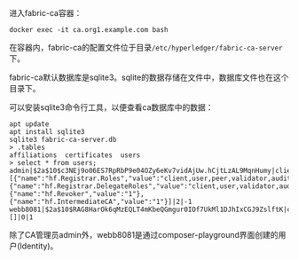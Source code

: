 进入fabric-ca容器：
```
docker exec -it ca.org1.example.com bash
```
在容器内，fabric-ca的配置文件位于目录`/etc/hyperledger/fabric-ca-server`下。

fabric-ca默认数据库是sqlite3。sqlite的数据存储在文件中，数据库文件也在这个目录下。

可以安装sqlite3命令行工具，以便查看ca数据库中的数据：
```
apt update
apt install sqlite3
sqlite3 fabric-ca-server.db
> .tables
affiliations  certificates  users
> select * from users;
admin|$2a$10$c3NEj9o06ES7RpRbP9e04OZy6eKv7vidAjUw.hCjtLzAL9MqnHumy|client||[{"name":"hf.Registrar.Roles","value":"client,user,peer,validator,auditor"},{"name":"hf.Registrar.DelegateRoles","value":"client,user,validator,auditor"},{"name":"hf.Revoker","value":"1"},{"name":"hf.IntermediateCA","value":"1"}]|2|-1
webb8081|$2a$10$RAG8HarOk6qMzEQLT4mKbeQGmgur0IOf7UkMl1DJhIxCGJ9ZslftK|client|org1|[]|0|1
```
除了CA管理员admin外，webb8081是通过composer-playground界面创建的用户(Identity)。

